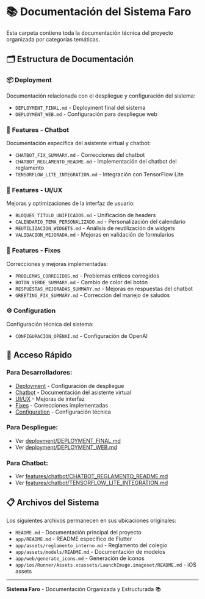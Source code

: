# 📚 Documentación del Sistema Faro

Esta carpeta contiene toda la documentación técnica del proyecto organizada por categorías temáticas.

## 🗂️ Estructura de Documentación

### 📦 **Deployment**
Documentación relacionada con el despliegue y configuración del sistema:
- `DEPLOYMENT_FINAL.md` - Deployment final del sistema
- `DEPLOYMENT_WEB.md` - Configuración para despliegue web

### 🤖 **Features - Chatbot**
Documentación específica del asistente virtual y chatbot:
- `CHATBOT_FIX_SUMMARY.md` - Correcciones del chatbot
- `CHATBOT_REGLAMENTO_README.md` - Implementación del chatbot del reglamento
- `TENSORFLOW_LITE_INTEGRATION.md` - Integración con TensorFlow Lite

### 🎨 **Features - UI/UX**
Mejoras y optimizaciones de la interfaz de usuario:
- `BLOQUES_TITULO_UNIFICADOS.md` - Unificación de headers
- `CALENDARIO_TEMA_PERSONALIZADO.md` - Personalización del calendario
- `REUTILIZACION_WIDGETS.md` - Análisis de reutilización de widgets
- `VALIDACION_MEJORADA.md` - Mejoras en validación de formularios

### 🔧 **Features - Fixes**
Correcciones y mejoras implementadas:
- `PROBLEMAS_CORREGIDOS.md` - Problemas críticos corregidos
- `BOTON_VERDE_SUMMARY.md` - Cambio de color del botón
- `RESPUESTAS_MEJORADAS_SUMMARY.md` - Mejoras en respuestas del chatbot
- `GREETING_FIX_SUMMARY.md` - Corrección del manejo de saludos

### ⚙️ **Configuration**
Configuración técnica del sistema:
- `CONFIGURACION_OPENAI.md` - Configuración de OpenAI

## 🚀 **Acceso Rápido**

### Para Desarrolladores:
- [Deployment](deployment/) - Configuración de despliegue
- [Chatbot](features/chatbot/) - Documentación del asistente virtual
- [UI/UX](features/ui-improvements/) - Mejoras de interfaz
- [Fixes](features/fixes/) - Correcciones implementadas
- [Configuration](configuration/) - Configuración técnica

### Para Despliegue:
- Ver [deployment/DEPLOYMENT_FINAL.md](deployment/DEPLOYMENT_FINAL.md)
- Ver [deployment/DEPLOYMENT_WEB.md](deployment/DEPLOYMENT_WEB.md)

### Para Chatbot:
- Ver [features/chatbot/CHATBOT_REGLAMENTO_README.md](features/chatbot/CHATBOT_REGLAMENTO_README.md)
- Ver [features/chatbot/TENSORFLOW_LITE_INTEGRATION.md](features/chatbot/TENSORFLOW_LITE_INTEGRATION.md)

## 📋 **Archivos del Sistema**

Los siguientes archivos permanecen en sus ubicaciones originales:
- `README.md` - Documentación principal del proyecto
- `app/README.md` - README específico de Flutter
- `app/assets/reglamento_interno.md` - Reglamento del colegio
- `app/assets/models/README.md` - Documentación de modelos
- `app/web/generate_icons.md` - Generación de iconos
- `app/ios/Runner/Assets.xcassets/LaunchImage.imageset/README.md` - iOS assets

---

**Sistema Faro** - Documentación Organizada y Estructurada 📚
